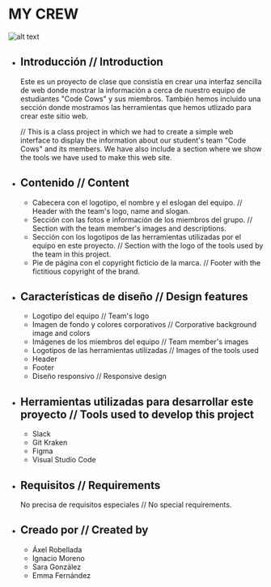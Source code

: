 # MY CREW

![alt text](https://i.ibb.co/BrQhmnK/log3.png)


 * ## Introducción // Introduction

    Este es un proyecto de clase que consistía en crear una interfaz sencilla de web donde mostrar la información a cerca de nuestro equipo de estudiantes "Code Cows" y sus miembros. También hemos incluido una sección donde mostramos las herramientas que hemos utlizado para crear este sitio web.

    // This is a class project in which we had to create a simple web interface to display the information about our student's team "Code Cows" and its members. We have also include a section where we show the tools we have used to make this web site. 

 * ## Contenido // Content
 
    - Cabecera con el logotipo, el nombre y el eslogan del equipo. 
      // Header with the team's logo, name and slogan.
    - Sección con las fotos e información de los miembros del grupo. 
      // Section with the team member's images and descriptions.
    - Sección con los logotipos de las herramientas utilizadas por el equipo en este proyecto. 
      // Section with the logo of the tools used by the team in this project.
    - Pie de página con el copyright ficticio de la marca. 
      // Footer with the fictitious copyright of the brand.

 * ## Características de diseño // Design features 

    - Logotipo del equipo 
      // Team's logo
    - Imagen de fondo y colores corporativos 
      // Corporative background image and colors
    - Imágenes de los miembros del equipo 
      // Team member's images
    - Logotipos de las herramientas utilizadas 
      // Images of the tools used
    - Header
    - Footer 
    - Diseño responsivo 
      // Responsive design

 * ## Herramientas utilizadas para desarrollar este proyecto // Tools used to develop this project 

    - Slack
    - Git Kraken
    - Figma
    - Visual Studio Code

 * ## Requisitos // Requirements

    No precisa de requisitos especiales // No special requirements.

 * ## Creado por // Created by 

    - Áxel Robellada
    - Ignacio Moreno
    - Sara González
    - Emma Fernández
